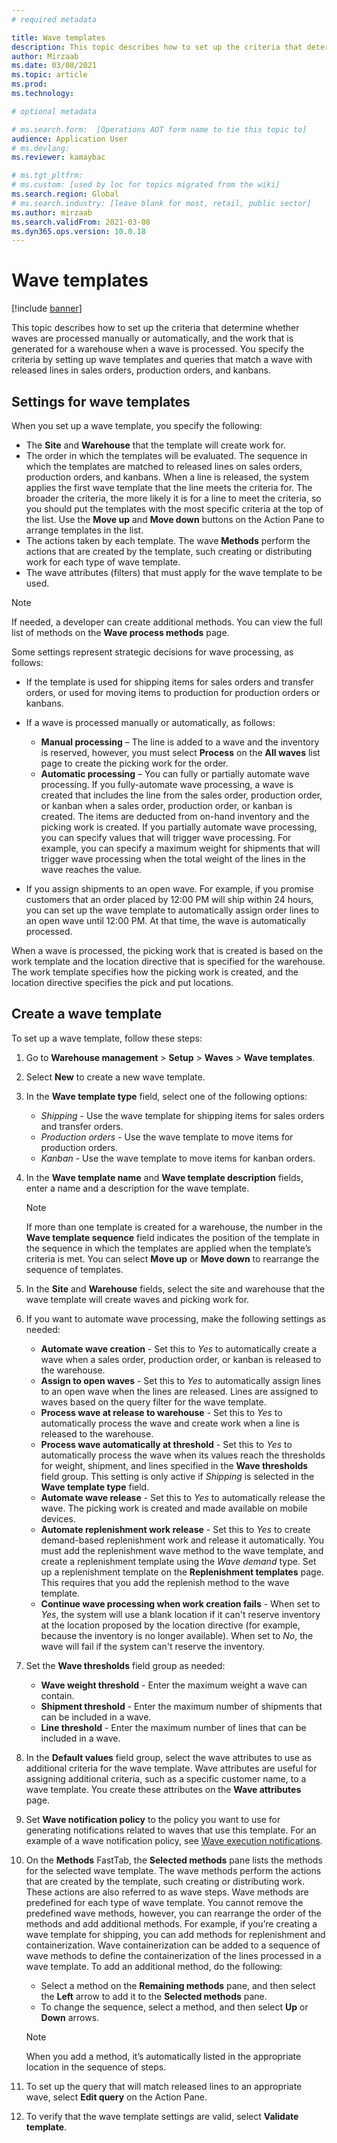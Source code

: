 ```yaml
---
# required metadata

title: Wave templates
description: This topic describes how to set up the criteria that determine whether waves are processed manually or automatically, and the work that is generated for a warehouse when a wave is processed.
author: Mirzaab
ms.date: 03/08/2021
ms.topic: article
ms.prod: 
ms.technology: 

# optional metadata

# ms.search.form:  [Operations AOT form name to tie this topic to]
audience: Application User
# ms.devlang: 
ms.reviewer: kamaybac

# ms.tgt_pltfrm: 
# ms.custom: [used by loc for topics migrated from the wiki]
ms.search.region: Global
# ms.search.industry: [leave blank for most, retail, public sector]
ms.author: mirzaab
ms.search.validFrom: 2021-03-08
ms.dyn365.ops.version: 10.0.18
---
```


# Wave templates

[!include [banner](../includes/banner.md)]

This topic describes how to set up the criteria that determine whether waves are processed manually or automatically, and the work that is generated for a warehouse when a wave is processed. You specify the criteria by setting up wave templates and queries that match a wave with released lines in sales orders, production orders, and kanbans.

## Settings for wave templates

When you set up a wave template, you specify the following:

- The **Site** and **Warehouse** that the template will create work for.
- The order in which the templates will be evaluated. The sequence in which the templates are matched to released lines on sales orders, production orders, and kanbans. When a line is released, the system applies the first wave template that the line meets the criteria for. The broader the criteria, the more likely it is for a line to meet the criteria, so you should put the templates with the most specific criteria at the top of the list. Use the **Move up** and **Move down** buttons on the Action Pane to arrange templates in the list.
- The actions taken by each template. The wave **Methods** perform the actions that are created by the template, such creating or distributing work for each type of wave template.
- The wave attributes (filters) that must apply for the wave template to be used.

> [!NOTE]
> If needed, a developer can create additional methods. You can view the full list of methods on the **Wave process methods** page.

Some settings represent strategic decisions for wave processing, as follows:

- If the template is used for shipping items for sales orders and transfer orders, or used for moving items to production for production orders or kanbans.
- If a wave is processed manually or automatically, as follows:

  - **Manual processing** – The line is added to a wave and the inventory is reserved, however, you must select **Process** on the **All waves** list page to create the picking work for the order.
  - **Automatic processing** – You can fully or partially automate wave processing. If you fully-automate wave processing, a wave is created that includes the line from the sales order, production order, or kanban when a sales order, production order, or kanban is created. The items are deducted from on-hand inventory and the picking work is created. If you partially automate wave processing, you can specify values that will trigger wave processing. For example, you can specify a maximum weight for shipments that will trigger wave processing when the total weight of the lines in the wave reaches the value.

- If you assign shipments to an open wave. For example, if you promise customers that an order placed by 12:00 PM will ship within 24 hours, you can set up the wave template to automatically assign order lines to an open wave until 12:00 PM. At that time, the wave is automatically processed.

When a wave is processed, the picking work that is created is based on the work template and the location directive that is specified for the warehouse. The work template specifies how the picking work is created, and the location directive specifies the pick and put locations.

## Create a wave template

To set up a wave template, follow these steps:

1. Go to **Warehouse management** \> **Setup** \> **Waves** \> **Wave templates**.
1. Select **New** to create a new wave template.
1. In the **Wave template type** field, select one of the following options:

    - *Shipping* - Use the wave template for shipping items for sales orders and transfer orders.
    - *Production orders* - Use the wave template to move items for production orders.
    - *Kanban* - Use the wave template to move items for kanban orders.

1. In the **Wave template name** and **Wave template description** fields, enter a name and a description for the wave template.

    > [!NOTE]
    > If more than one template is created for a warehouse, the number in the **Wave template sequence** field indicates the position of the template in the sequence in which the templates are applied when the template’s criteria is met. You can select **Move up** or **Move down** to rearrange the sequence of templates.

1. In the **Site** and **Warehouse** fields, select the site and warehouse that the wave template will create waves and picking work for.
1. If you want to automate wave processing, make the following settings as needed:

    - **Automate wave creation** - Set this to *Yes* to automatically create a wave when a sales order, production order, or kanban is released to the warehouse.
    - **Assign to open waves** - Set this to *Yes* to automatically assign lines to an open wave when the lines are released. Lines are assigned to waves based on the query filter for the wave template.
    - **Process wave at release to warehouse** - Set this to *Yes* to automatically process the wave and create work when a line is released to the warehouse.
    - **Process wave automatically at threshold** - Set this to *Yes* to automatically process the wave when its values reach the thresholds for weight, shipment, and lines specified in the **Wave thresholds** field group. This setting is only active if *Shipping* is selected in the **Wave template type** field.
    - **Automate wave release** - Set this to *Yes* to automatically release the wave. The picking work is created and made available on mobile devices.
    - **Automate replenishment work release** - Set this to *Yes* to create demand-based replenishment work and release it automatically. You must add the replenishment wave method to the wave template, and create a replenishment template using the *Wave demand* type. Set up a replenishment template on the **Replenishment templates** page. This requires that you add the replenish method to the wave template.
    - **Continue wave processing when work creation fails** - When set to *Yes*, the system will use a blank location if it can't reserve inventory at the location proposed by the location directive (for example, because the inventory is no longer available). When set to *No*, the wave will fail if the system can't reserve the inventory.

1. Set the **Wave thresholds** field group as needed:
    - **Wave weight threshold** - Enter the maximum weight a wave can contain.
    - **Shipment threshold** - Enter the maximum number of shipments that can be included in a wave.
    - **Line threshold** - Enter the maximum number of lines that can be included in a wave.

1. In the **Default values** field group, select the wave attributes to use as additional criteria for the wave template. Wave attributes are useful for assigning additional criteria, such as a specific customer name, to a wave template. You create these attributes on the **Wave attributes** page. 

1. Set **Wave notification policy** to the policy you want to use for generating notifications related to waves that use this template. For an example of a wave notification policy, see [Wave execution notifications](wave-execution-notifications.md).

1. On the **Methods** FastTab, the **Selected methods** pane lists the methods for the selected wave template. The wave methods perform the actions that are created by the template, such creating or distributing work. These actions are also referred to as wave steps. Wave methods are predefined for each type of wave template. You cannot remove the predefined wave methods, however, you can rearrange the order of the methods and add additional methods. For example, if you’re creating a wave template for shipping, you can add methods for replenishment and containerization. Wave containerization can be added to a sequence of wave methods to define the containerization of the lines processed in a wave template. To add an additional method, do the following:

    - Select a method on the **Remaining methods** pane, and then select the **Left** arrow to add it to the **Selected methods** pane.
    - To change the sequence, select a method, and then select **Up** or **Down** arrows.

    > [!NOTE]
    > When you add a method, it’s automatically listed in the appropriate location in the sequence of steps.

1. To set up the query that will match released lines to an appropriate wave, select **Edit query** on the Action Pane.
1. To verify that the wave template settings are valid, select **Validate template**.
